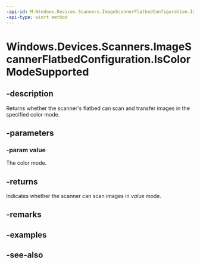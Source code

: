 ```yaml
---
-api-id: M:Windows.Devices.Scanners.ImageScannerFlatbedConfiguration.IsColorModeSupported(Windows.Devices.Scanners.ImageScannerColorMode)
-api-type: winrt method
---
```


<!-- Method syntax
public bool IsColorModeSupported(Windows.Devices.Scanners.ImageScannerColorMode value)
-->

# Windows.Devices.Scanners.ImageScannerFlatbedConfiguration.IsColorModeSupported

## -description
Returns whether the scanner's flatbed can scan and transfer images in the specified color mode.

## -parameters
### -param value
The color mode.

## -returns
Indicates whether the scanner can scan images in *value* mode.

## -remarks

## -examples

## -see-also
